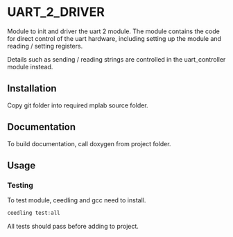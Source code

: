 # UART_2_DRIVER

Module to init and driver the uart 2 module. The module contains the code for direct control of the uart hardware, including setting up the module and reading / setting registers.

Details such as sending / reading strings are controlled in the uart_controller module instead.

## Installation

Copy git folder into required mplab source folder.

## Documentation

To build documentation, call doxygen from project folder.

## Usage

### Testing

To test module, ceedling and gcc need to install.

```cpp
ceedling test:all
```

All tests should pass before adding to project.
